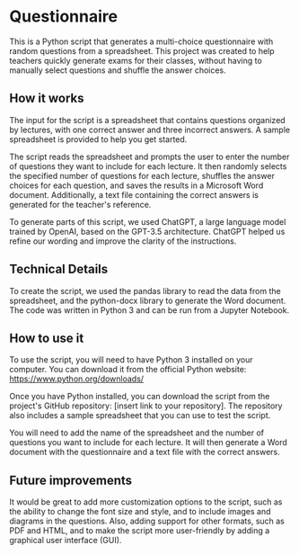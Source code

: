 # Questionnaire

This is a Python script that generates a multi-choice questionnaire with random questions from a spreadsheet. This project was created to help teachers quickly generate exams for their classes, without having to manually select questions and shuffle the answer choices.

## How it works

The input for the script is a spreadsheet that contains questions organized by lectures, with one correct answer and three incorrect answers. A sample spreadsheet is provided to help you get started. 

The script reads the spreadsheet and prompts the user to enter the number of questions they want to include for each lecture. It then randomly selects the specified number of questions for each lecture, shuffles the answer choices for each question, and saves the results in a Microsoft Word document. Additionally, a text file containing the correct answers is generated for the teacher's reference.

To generate parts of this script, we used ChatGPT, a large language model trained by OpenAI, based on the GPT-3.5 architecture. ChatGPT helped us refine our wording and improve the clarity of the instructions.

## Technical Details

To create the script, we used the pandas library to read the data from the spreadsheet, and the python-docx library to generate the Word document. The code was written in Python 3 and can be run from a Jupyter Notebook.

## How to use it

To use the script, you will need to have Python 3 installed on your computer. You can download it from the official Python website: https://www.python.org/downloads/

Once you have Python installed, you can download the script from the project's GitHub repository: [insert link to your repository]. The repository also includes a sample spreadsheet that you can use to test the script.

You will need to add the name of the spreadsheet and the number of questions you want to include for each lecture. It will then generate a Word document with the questionnaire and a text file with the correct answers.

## Future improvements

It would be great to add more customization options to the script, such as the ability to change the font size and style, and to include images and diagrams in the questions. Also, adding support for other formats, such as PDF and HTML, and to make the script more user-friendly by adding a graphical user interface (GUI).
